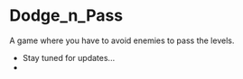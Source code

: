 # Dodge_n_Pass
A game where you have to avoid enemies to pass the levels.

- Stay tuned for updates...
- 